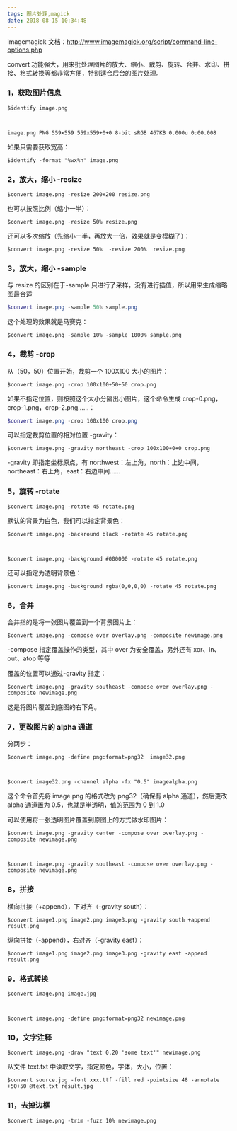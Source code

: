 ```yaml
---
tags: 图片处理,magick
date: 2018-08-15 10:34:48
---
```


imagemagick 文档：<http://www.imagemagick.org/script/command-line-options.php>

convert 功能强大，用来批处理图片的放大、缩小、裁剪、旋转、合并、水印、拼接、格式转换等都非常方便，特别适合后台的图片处理。

### 1，获取图片信息

```shell
$identify image.png



image.png PNG 559x559 559x559+0+0 8-bit sRGB 467KB 0.000u 0:00.008
```

如果只需要获取宽高：

```shell
$identify -format "%wx%h" image.png
```

### 2，放大，缩小 -resize

```shell
$convert image.png -resize 200x200 resize.png
```

也可以按照比例（缩小一半）：

```shell
$convert image.png -resize 50% resize.png
```

还可以多次缩放（先缩小一半，再放大一倍，效果就是变模糊了）：

```shell
$convert image.png -resize 50%  -resize 200%  resize.png
```

### 3，放大，缩小 -sample

与 resize 的区别在于-sample 只进行了采样，没有进行插值，所以用来生成缩略图最合适

```powershell
$convert image.png -sample 50% sample.png
```

这个处理的效果就是马赛克：

```shell
$convert image.png -sample 10% -sample 1000% sample.png
```

### 4，裁剪 -crop

从（50，50）位置开始，裁剪一个 100X100 大小的图片：

```shell
$convert image.png -crop 100x100+50+50 crop.png
```

如果不指定位置，则按照这个大小分隔出小图片，这个命令生成 crop-0.png，crop-1.png，crop-2.png……：

```powershell
$convert image.png -crop 100x100 crop.png
```

可以指定裁剪位置的相对位置 -gravity：

```shell
$convert image.png -gravity northeast -crop 100x100+0+0 crop.png
```

-gravity 即指定坐标原点，有 northwest：左上角，north：上边中间，northeast：右上角，east：右边中间……

### 5，旋转 -rotate

```shell
$convert image.png -rotate 45 rotate.png
```

默认的背景为白色，我们可以指定背景色：

```shell
$convert image.png -backround black -rotate 45 rotate.png



$convert image.png -background #000000 -rotate 45 rotate.png
```

还可以指定为透明背景色：

```shell
$convert image.png -background rgba(0,0,0,0) -rotate 45 rotate.png
```

### 6，合并

合并指的是将一张图片覆盖到一个背景图片上：

```shell
$convert image.png -compose over overlay.png -composite newimage.png
```

-compose 指定覆盖操作的类型，其中 over 为安全覆盖，另外还有 xor、in、out、atop 等等

覆盖的位置可以通过-gravity 指定：

```shell
$convert image.png -gravity southeast -compose over overlay.png -composite newimage.png
```

这是将图片覆盖到底图的右下角。

### 7，更改图片的 alpha 通道

分两步：

```shell
$convert image.png -define png:format=png32  image32.png



$convert image32.png -channel alpha -fx "0.5" imagealpha.png
```

这个命令首先将 image.png 的格式改为 png32（确保有 alpha 通道），然后更改 alpha 通道置为 0.5，也就是半透明，值的范围为 0 到 1.0

可以使用将一张透明图片覆盖到原图上的方式做水印图片：

```shell
$convert image.png -gravity center -compose over overlay.png -composite newimage.png



$convert image.png -gravity southeast -compose over overlay.png -composite newimage.png
```

### 8，拼接

横向拼接（+append），下对齐（-gravity south）：

```shell
$convert image1.png image2.png image3.png -gravity south +append result.png
```

纵向拼接（-append），右对齐（-gravity east）：

```shell
$convert image1.png image2.png image3.png -gravity east -append result.png
```

### 9，格式转换

```shell
$convert image.png image.jpg



$convert image.png -define png:format=png32 newimage.png
```

### 10，文字注释

```shell
$convert image.png -draw "text 0,20 'some text'" newimage.png
```

从文件 text.txt 中读取文字，指定颜色，字体，大小，位置：

```shell
$convert source.jpg -font xxx.ttf -fill red -pointsize 48 -annotate +50+50 @text.txt result.jpg
```

### 11，去掉边框

```shell
$convert image.png -trim -fuzz 10% newimage.png
```
